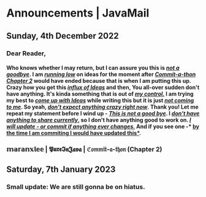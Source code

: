 # Announcements | JavaMail

## Sunday, 4th December 2022

### Dear Reader,

#### Who knows whether I may return, but I can assure you this is *<u>not a goodbye</u>*. I am *<u>running low</u>* on ideas for the moment after <u>*Commit-a-thon Chapter 2*</u> would have ended because that is when I am putting this up. Crazy how you get this <u>*influx of Ideas*</u> and then, You all-over sudden don't have anything. It's kinda something that is out of *<u>my control.</u>* I am trying my best to <u>*come up with Ideas*</u> while writing this but it is just <u>*not coming to me*</u>. So yeah, *<u>don't expect anything crazy right now</u>*. Thank you! Let me repeat my statement before I wind up - *<u>This is not a good bye</u>*. I *<u>don't have anything to share currently</u>*, so I don't have anything good to work on. *<u>I will update - or commit if anything ever changes.</u>* And if you see one -* <u>by the time I am commiting I would have updated this*</u>.

### 𝕞𝕒𝕣𝕒𝕟𝕩𝕝𝕖𝕖 | 𝕻𝖚𝖗𝖊𝕴𝖓𝕵𝖆𝖛𝖆 | ℭ𝔬𝔪𝔪𝔦𝔱-𝔞-𝔱𝔥𝔬𝔫 (Chapter 2)

## Saturday, 7th January 2023

### Small update: We are still gonna be on hiatus.

##
